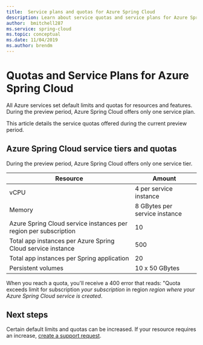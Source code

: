 ```yaml
---
title:  Service plans and quotas for Azure Spring Cloud
description: Learn about service quotas and service plans for Azure Spring Cloud
author:  bmitchell287
ms.service: spring-cloud
ms.topic: conceptual
ms.date: 11/04/2019
ms.author: brendm
---
```

# Quotas and Service Plans for Azure Spring Cloud

All Azure services set default limits and quotas for resources and features.  During the preview period, Azure Spring Cloud offers only one service plan.

This article details the service quotas offered during the current preview period.

## Azure Spring Cloud service tiers and quotas

During the preview period, Azure Spring Cloud offers only one service tier.

Resource | Amount
------- | -------
vCPU | 4 per service instance
Memory | 8 GBytes per service instance
Azure Spring Cloud service instances per region per subscription | 10
Total app instances per Azure Spring Cloud service instance | 500
Total app instances per Spring application | 20
Persistent volumes | 10 x 50 GBytes

When you reach a quota, you'll receive a 400 error that reads: "Quota exceeds limit for subscription *your subscription* in region *region where your Azure Spring Cloud service is created*.

## Next steps

Certain default limits and quotas can be increased. If your resource requires an increase, [create a support request](https://docs.microsoft.com/azure/azure-portal/supportability/how-to-create-azure-support-request).
